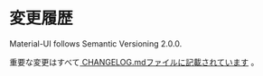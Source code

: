 # 変更履歴

<p class="description">Material-UI follows Semantic Versioning 2.0.0.</p>

重要な変更はすべて[ CHANGELOG.mdファイルに記載されています](https://github.com/mui-org/material-ui/blob/HEAD/CHANGELOG.md) 。
